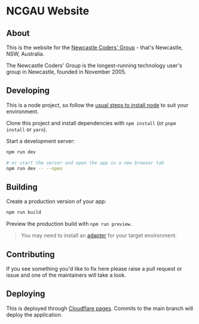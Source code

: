 # NCGAU Website

## About

This is the website for the [Newcastle Coders' Group](https://ncg.asn.au/) - that's Newcastle, NSW, Australia.

The Newcastle Coders' Group is the longest-running technology user's group in Newcastle, founded in November 2005.

## Developing

This is a node project, so follow the [usual steps to install node](https://nodejs.org/en/download/) to suit your environment.

Clone this project and install dependencies with `npm install` (or `pnpm install` or `yarn`).

Start a development server:

```bash
npm run dev

# or start the server and open the app in a new browser tab
npm run dev -- --open
```

## Building

Create a production version of your app:

```bash
npm run build
```

Preview the production build with `npm run preview`.

> You may need to install an [adapter](https://kit.svelte.dev/docs/adapters) for your target environment.

## Contributing

If you see something you'd like to fix here please raise a pull request or issue and one of the maintainers will take a look.

## Deploying

This is deployed through [Cloudflare pages](https://pages.cloudflare.com/). Commits to the main branch will deploy the application.

